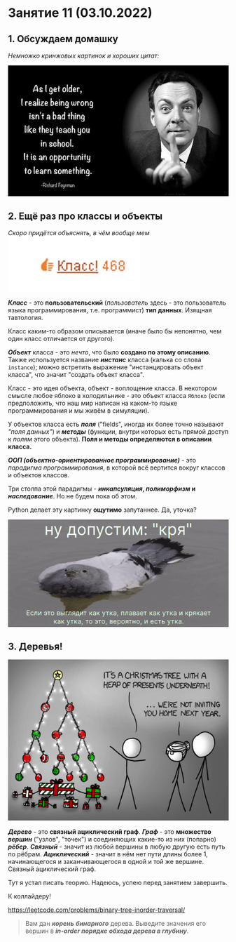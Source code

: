 # Занятие 11 (03.10.2022)
## 1. Обсуждаем домашку

_Немножко кринжовых картинок и хороших цитат:_

![Умный был мужик этот Фенйман](images/feynman.jpg)

## 2. Ещё раз про классы и объекты
_Скоро придётся объяснять, в чём вообще мем_
![Ого! Класс!](images/class.jpg)


_**Класс**_ - это **пользовательский** (_пользователь_ здесь - это пользователь языка программирования, т.е. программист) **тип данных**. Изящная тавтология.

Класс каким-то образом описывается (иначе было бы непонятно, чем один класс отличается от другого).

**_Объект_** класса - это _нечто_, что было **создано по этому описанию**. Также используется название **_инстанс_** класса (калька со слова `instance`); можно встретить выражение "инстанцировать объект класса", что значит "создать объект класса". 

Класс - это идея объекта, объект - воплощение класса. В некотором смысле любое яблоко в холодильнике - это объект класса `Яблоко` (если предположить, что наш мир написан на каком-то языке программирования и мы живём в симуляции).

У объектов класса есть **_поля_** ("fields", иногда их более точно называют _"поля данных"_) и **_методы_** (функции, внутри которых есть прямой доступ к _полям_ этого объекта). **Поля и методы определяются в описании класса.**

**_ООП (объектно-ориентированное программирование)_** - это _парадигма программирования_, в которой всё вертится вокруг классов и объектов классов.

Три столпа этой парадигмы - **_инкапсуляция_, _полиморфизм_ и _наследование_**. Но не будем пока об этом.

Python делает эту картинку **ощутимо** запутаннее. Да, уточка?

![](images/duck.png)

## 3. Деревья!

![](images/tree.webp)

**_Дерево_** - это **связный ациклический граф**. **_Граф_** - это **множество** **_вершин_** ("узлов", "точек") и соединяющих какие-то из них (попарно) **_рёбер_**. **_Связный_** - значит из любой вершины в любую другую есть путь по рёбрам. **_Ациклический_** - значит в нём нет пути длины более 1, начинающегося и заканчивающегося в одной и той же вершине. Связный ациклический граф.

Тут я устал писать теорию. Надеюсь, успею перед занятием завершить.

К коллайдеру!

https://leetcode.com/problems/binary-tree-inorder-traversal/

> Вам дан **_корень_** **_бинарного_** дерева. Выведите значения его вершин в **_in-order порядке_** **_обхода дерева в глубину_**.